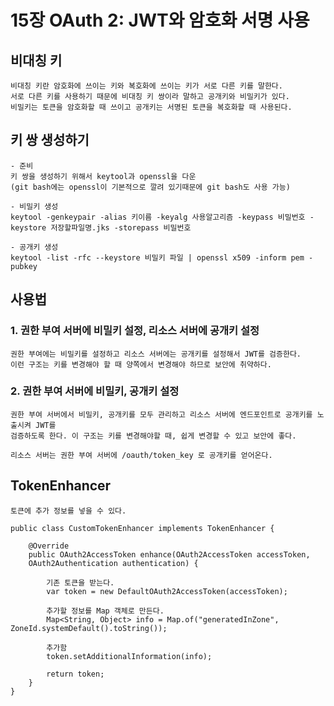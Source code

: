 # 15장 OAuth 2: JWT와 암호화 서명 사용

## 비대칭 키
    비대칭 키란 암호화에 쓰이는 키와 복호화에 쓰이는 키가 서로 다른 키를 말한다.
    서로 다른 키를 사용하기 때문에 비대칭 키 쌍이라 말하고 공개키와 비밀키가 있다.
    비밀키는 토큰을 암호화할 때 쓰이고 공개키는 서명된 토큰을 복호화할 때 사용된다.
    
## 키 쌍 생성하기
    - 준비
    키 쌍을 생성하기 위해서 keytool과 openssl을 다운
    (git bash에는 openssl이 기본적으로 깔려 있기때문에 git bash도 사용 가능)
    
    - 비밀키 생성
    keytool -genkeypair -alias 키이름 -keyalg 사용알고리즘 -keypass 비밀번호 -keystore 저장할파일명.jks -storepass 비밀번호

    - 공개키 생성
    keytool -list -rfc --keystore 비밀키 파일 | openssl x509 -inform pem -pubkey

## 사용법

### 1. 권한 부여 서버에 비밀키 설정, 리소스 서버에 공개키 설정
        
    권한 부여에는 비밀키를 설정하고 리소스 서버에는 공개키를 설정해서 JWT를 검증한다.
    이런 구조는 키를 변경해야 할 때 양쪽에서 변경해야 하므로 보안에 취약하다.

### 2. 권한 부여 서버에 비밀키, 공개키 설정
    
    권한 부여 서버에서 비밀키, 공개키를 모두 관리하고 리소스 서버에 엔드포인트로 공개키를 노출시켜 JWT를
    검증하도록 한다. 이 구조는 키를 변경해야할 때, 쉽게 변경할 수 있고 보안에 좋다.
    
    리소스 서버는 권한 부여 서버에 /oauth/token_key 로 공개키를 얻어온다.

## TokenEnhancer
    토큰에 추가 정보를 넣을 수 있다.

    public class CustomTokenEnhancer implements TokenEnhancer {

        @Override
        public OAuth2AccessToken enhance(OAuth2AccessToken accessToken,
        OAuth2Authentication authentication) {

            기존 토큰을 받는다.
            var token = new DefaultOAuth2AccessToken(accessToken);

            추가할 정보를 Map 객체로 만든다.
            Map<String, Object> info = Map.of("generatedInZone", ZoneId.systemDefault().toString());
            
            추가함
            token.setAdditionalInformation(info);

            return token;
        }
    }

    
    
    
    